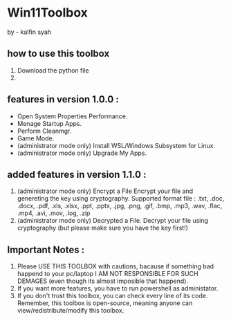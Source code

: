 # Win11Toolbox
by - kalfin syah

## how to use this toolbox
1. Download the python file
2. 

## features in version 1.0.0 :
- Open System Properties Performance.
- Menage Startup Apps.
- Perform Cleanmgr.
- Game Mode.
- (administrator mode only) Install WSL/Windows Subsystem for Linux.
- (administrator mode only) Upgrade My Apps.

## added features in version 1.1.0 :
1. (administrator mode only) Encrypt a File
   Encrypt your file and genereting the key using cryptography.
   Supported format file :
   .txt, .doc, .docx, .pdf, .xls, .xlsx, .ppt, .pptx, .jpg, .png, .gif, .bmp, .mp3, .wav, .flac, .mp4, .avi, .mov, .log,
   .zip
2. (administrator mode only) Decrypted a File.
   Decrypt your file using cryptography (but please make sure you have the key first!)

## Important Notes :
1. Please USE THIS TOOLBOX with cautions, bacause if something bad happend to your pc/laptop I AM NOT RESPONSIBLE FOR SUCH
   DEMAGES (even though its almost imposible that happend).
2. If you want more features, you have to run powershell as administator.
3. If you don't trust this toolbox, you can check every line of its code. Remember, this toolbox is open-source, meaning
   anyone can view/redistribute/modify this toolbox.

